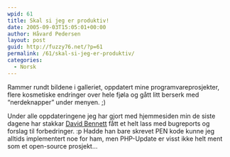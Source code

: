 ```yaml
---
wpid: 61
title: Skal si jeg er produktiv!
date: 2005-09-03T15:05:01+00:00
author: Håvard Pedersen
layout: post
guid: http://fuzzy76.net/?p=61
permalink: /61/skal-si-jeg-er-produktiv/
categories:
  - Norsk
---
```

Rammer rundt bildene i galleriet, oppdatert mine programvareprosjekter, flere kosmetiske endringer over hele fjøla og gått litt berserk med &#8220;nerdeknapper&#8221; under menyen. ;)

Under alle oppdateringene jeg har gjort med hjemmesiden min de siste dagene har stakkar <a href="http://www.php-update.co.uk/" target="_blank">David Bennett</a> fått et helt lass med bugreports og forslag til forbedringer. :p Hadde han bare skrevet PEN kode kunne jeg alltids implementert noe for ham, men PHP-Update er visst ikke helt ment som et open-source prosjekt&#8230;
